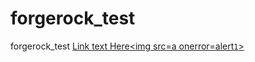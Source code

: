 # forgerock_test
forgerock_test
[Link text Here<img src=a onerror=alert`1`>](javascript://asd.com/aaaaaaaaa)

